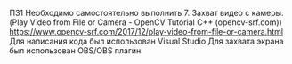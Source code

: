ПЗ1 Необходимо самостоятельно выполнить 7. Захват видео с камеры. (Play Video from File or Camera - OpenCV Tutorial C++ (opencv-srf.com)) https://www.opencv-srf.com/2017/12/play-video-from-file-or-camera.html
Для написания кода был использован Visual Studio
Для захвата экрана был использован OBS/OBS плагин
